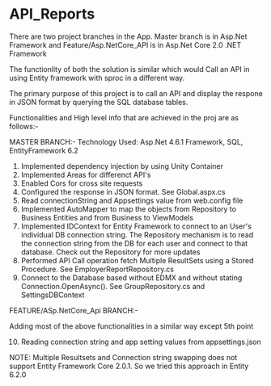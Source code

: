 # API_Reports

There are two project branches in the App. Master branch is in Asp.Net Framework and Feature/Asp.NetCore_API is in Asp.Net Core 2.0 .NET Framework

The functionlity of both the solution is similar which would Call an API in using Entity framework with sproc in a different way.

The primary purpose of this project is to call an API and display the respone in JSON format by querying the SQL database tables.

Functionalities and High level info that are achieved in the proj are as follows:-

MASTER BRANCH:-
Technology Used: Asp.Net 4.6.1 Framework, SQL, EntityFramework 6.2

1) Implemented dependency injection by using Unity Container
2) Implemented Areas for differenct API's 
3) Enabled Cors for cross site requests
4) Configured the response in JSON format. See Global.aspx.cs
5) Read connectionString and Appsettings value from web.config file 
6) Implemented AutoMapper to map the objects from Repository to Business Entities and from Business to ViewModels
7) Implemented IDContext for Entity Framework to connect to an User's individual DB connection string. The Repository mechanism is to read the connection string from the DB for each user and connect to that database.
Check out the Repository for more updates
8) Performed API Call operation fetch Multiple ResultSets using a Stored Procedure. See EmployerReportRepository.cs 
9) Connect to the Database based without EDMX and without stating Connection.OpenAsync(). See GroupRepository.cs and SettingsDBContext

FEATURE/ASp.NetCore_Api BRANCH:- 

Adding most of the above functionalities in a similar way except 5th point

10) Reading connection string and app setting values from appsettings.json  

NOTE:  Multiple Resultsets and Connection string swapping does not support Entity Framework Core 2.0.1. So we tried this approach in Entity 6.2.0
